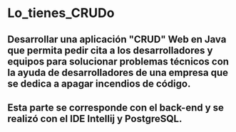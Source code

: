 # Lo_tienes_CRUDo

## Desarrollar una aplicación "CRUD" Web en Java que permita pedir cita a los desarrolladores y equipos para solucionar problemas técnicos con la ayuda de desarrolladores de una empresa que se dedica a apagar incendios de código.

## Esta parte se corresponde con el back-end y se realizó con el IDE Intellij y PostgreSQL. 
